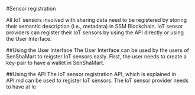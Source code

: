 #Sensor registration

All IoT sensors involved with sharing data need to be registered by storing their semantic description (i.e., metadata) in SSM Blockchain. IoT sensor providers can register their IoT sensors by using the API directly or using the User Interface.


##Using the User Interface
The User Interface can be used by the users of SenShaMart to reigster IoT sensors easly. First, the user needs to create a key-pair to have a wallet in SenShaMart. 

##Using the API
The IoT sensor registration API, which is explained in API.md can be used to register IoT sensors. 
The IoT sensor provider needs to have at le



